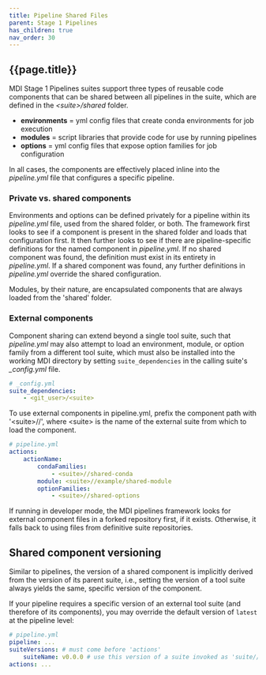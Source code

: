 ```yaml
---
title: Pipeline Shared Files
parent: Stage 1 Pipelines
has_children: true
nav_order: 30
---
```


## {{page.title}}

MDI Stage 1 Pipelines suites support three types of reusable code 
components that can be shared between all pipelines in the suite,
which are defined in the _\<suite\>/shared_ folder.

- **environments** = yml config files that create conda environments for job execution
- **modules** = script libraries that provide code for use by running pipelines
- **options** = yml config files that expose option families for job configuration

In all cases, the components are effectively placed inline into the 
_pipeline.yml_ file that configures a specific pipeline.

### Private vs. shared components

Environments and options can be defined privately for a 
pipeline within its _pipeline.yml_ file, used from the shared folder, or both.
The framework first looks to see if a component is present in the shared
folder and loads that configuration first. It then further looks to see 
if there are pipeline-specific definitions for the named component in 
_pipeline.yml_. If no shared component was found, the definition must 
exist in its entirety in _pipeline.yml_. If a shared component was found,
any further definitions in _pipeline.yml_ override the shared configuration.

Modules, by their nature, are encapsulated components that are 
always loaded from the 'shared' folder.

### External components

Component sharing can extend beyond a single tool suite, such that
_pipeline.yml_ may also attempt to load an environment, module, or option 
family from a different tool suite, which must also be installed into 
the working MDI directory by setting `suite_dependencies` in the calling suite's
_\_config.yml_ file.

```yml
# _config.yml
suite_dependencies:
    - <git_user>/<suite>
```

To use external components in pipeline.yml, prefix the component path
with '\<suite\>//', where \<suite\> is the name of the external suite from
which to load the component.

```yml
# pipeline.yml
actions:
    actionName:
        condaFamilies:
            - <suite>//shared-conda  
        module: <suite>//example/shared-module
        optionFamilies:
            - <suite>//shared-options
```

If running in developer mode, the MDI pipelines framework looks for external component files
in a forked repository first, if it exists. Otherwise, it falls back to using
files from definitive suite repositories.

## Shared component versioning

Similar to pipelines, the version of a shared component is implicitly
derived from the version of its parent suite, i.e., setting the
version of a tool suite always yields the same, specific version of the component. 

If your pipeline requires a specific version of an external tool suite
(and therefore of its components), you may override the default version of 
`latest` at the pipeline level:

```yml
# pipeline.yml
pipeline: ...
suiteVersions: # must come before 'actions'
    suiteName: v0.0.0 # use this version of a suite invoked as 'suite//module', etc. [latest]
actions: ...
```
